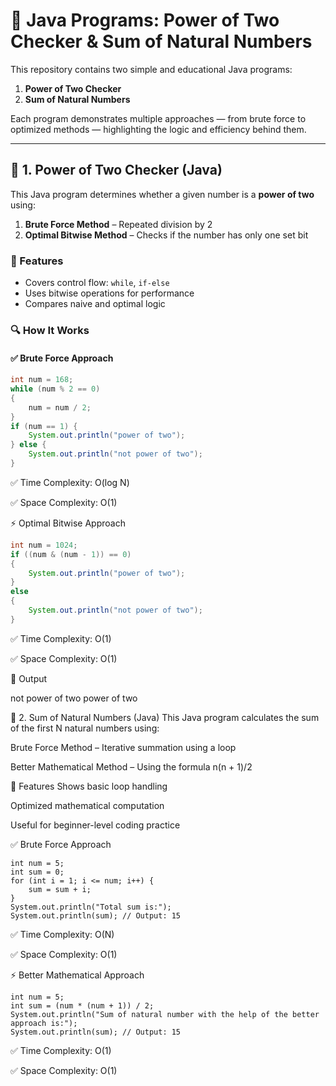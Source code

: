 # 🔢 Java Programs: Power of Two Checker & Sum of Natural Numbers

This repository contains two simple and educational Java programs:

1. **Power of Two Checker**
2. **Sum of Natural Numbers**

Each program demonstrates multiple approaches — from brute force to optimized methods — highlighting the logic and efficiency behind them.

---

## 📘 1. Power of Two Checker (Java)

This Java program determines whether a given number is a **power of two** using:

1. **Brute Force Method** – Repeated division by 2
2. **Optimal Bitwise Method** – Checks if the number has only one set bit

### 🚀 Features

- Covers control flow: `while`, `if-else`
- Uses bitwise operations for performance
- Compares naive and optimal logic


### 🔍 How It Works

#### ✅ Brute Force Approach

```java
int num = 168;
while (num % 2 == 0)
{
    num = num / 2;
}
if (num == 1) {
    System.out.println("power of two");
} else {
    System.out.println("not power of two");
}
```


✅ Time Complexity: O(log N)

✅ Space Complexity: O(1)


⚡ Optimal Bitwise Approach
```java
int num = 1024;
if ((num & (num - 1)) == 0) 
{
    System.out.println("power of two");
}
else 
{
    System.out.println("not power of two");
}
```

✅ Time Complexity: O(1)

✅ Space Complexity: O(1)

📌 Output

not power of two
power of two


📗 2. Sum of Natural Numbers (Java)
This Java program calculates the sum of the first N natural numbers using:

Brute Force Method – Iterative summation using a loop

Better Mathematical Method – Using the formula n(n + 1)/2

🚀 Features
Shows basic loop handling

Optimized mathematical computation

Useful for beginner-level coding practice



✅ Brute Force Approach
```
int num = 5;
int sum = 0;
for (int i = 1; i <= num; i++) {
    sum = sum + i;
}
System.out.println("Total sum is:");
System.out.println(sum); // Output: 15
```
✅ Time Complexity: O(N)

✅ Space Complexity: O(1)

⚡ Better Mathematical Approach
```
int num = 5;
int sum = (num * (num + 1)) / 2;
System.out.println("Sum of natural number with the help of the better approach is:");
System.out.println(sum); // Output: 15
```


✅ Time Complexity: O(1)

✅ Space Complexity: O(1)

